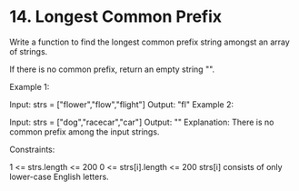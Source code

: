 # 14. Longest Common Prefix
Write a function to find the longest common prefix string amongst an array of strings.  
 
If there is no common prefix, return an empty string "".  
   
   
   
   
 
Example 1:
 
Input: strs = ["flower","flow","flight"]
Output: "fl"
Example 2:
 
Input: strs = ["dog","racecar","car"]
Output: ""
Explanation: There is no common prefix among the input strings.
  
  
Constraints:
  
1 <= strs.length <= 200
0 <= strs[i].length <= 200
strs[i] consists of only lower-case English letters.
 

